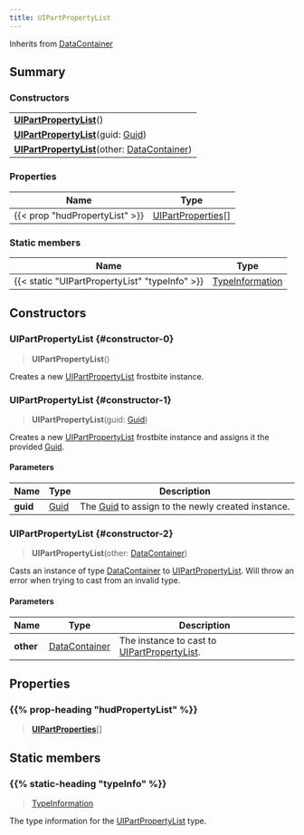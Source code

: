 ```yaml
---
title: UIPartPropertyList
---
```


Inherits from 
[DataContainer](/vext/ref/shared/class/datacontainer)

## Summary
### Constructors
| |
| ----------- |
| **[UIPartPropertyList](#constructor-0)**() |
| **[UIPartPropertyList](#constructor-1)**(guid: [Guid](/vext/ref/shared/class/guid)) |
| **[UIPartPropertyList](#constructor-2)**(other: [DataContainer](/vext/ref/shared/class/datacontainer)) |

### Properties
| Name | Type |
| ---- | ---- |
| {{< prop "hudPropertyList" >}} | [UIPartProperties](/vext/ref/fb/uipartproperties)[] |

### Static members
| Name | Type |
| ---- | ---- |
| {{< static "UIPartPropertyList" "typeInfo" >}} | [TypeInformation](/vext/ref/shared/class/typeinformation) |

## Constructors
### UIPartPropertyList {#constructor-0}
> **UIPartPropertyList**()

Creates a new [UIPartPropertyList](/vext/ref/fb/uipartpropertylist) frostbite instance.

### UIPartPropertyList {#constructor-1}
> **UIPartPropertyList**(guid: [Guid](/vext/ref/shared/class/guid))

Creates a new [UIPartPropertyList](/vext/ref/fb/uipartpropertylist) frostbite instance and assigns it the provided [Guid](/vext/ref/shared/class/guid).

#### Parameters
| Name | Type | Description |
| ---- | ---- | ----------- |
| **guid** | [Guid](/vext/ref/shared/class/guid) | The [Guid](/vext/ref/shared/class/guid) to assign to the newly created instance. |

### UIPartPropertyList {#constructor-2}
> **UIPartPropertyList**(other: [DataContainer](/vext/ref/shared/class/datacontainer))

Casts an instance of type [DataContainer](/vext/ref/shared/class/datacontainer) to [UIPartPropertyList](/vext/ref/fb/uipartpropertylist). Will throw an error when trying to cast from an invalid type.

#### Parameters
| Name | Type | Description |
| ---- | ---- | ----------- |
| **other** | [DataContainer](/vext/ref/shared/class/datacontainer) | The instance to cast to [UIPartPropertyList](/vext/ref/fb/uipartpropertylist). |

## Properties
### {{% prop-heading "hudPropertyList" %}}
> **[UIPartProperties](/vext/ref/fb/uipartproperties)**[]

## Static members
### {{% static-heading "typeInfo" %}}
> [TypeInformation](/vext/ref/shared/class/typeinformation)

The type information for the [UIPartPropertyList](/vext/ref/fb/uipartpropertylist) type.

